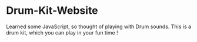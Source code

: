 # Drum-Kit-Website
 Learned some JavaScript, so thought of playing with Drum sounds. This is a drum kit, which you can play in your fun time !
